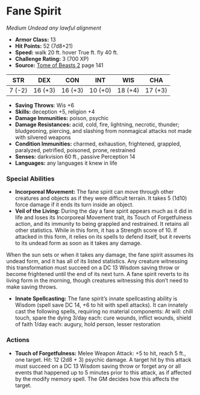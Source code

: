 # Fane Spirit

*Medium* *Undead* *any lawful alignment*

- **Armor Class:** 13
- **Hit Points:** 52 (7d8+21)
- **Speed:** walk 20 ft. hover True ft. fly 40 ft.
- **Challenge Rating:** 3 (700 XP)
- **Source:** [Tome of Beasts 2](https://koboldpress.com/kpstore/product/tome-of-beasts-2-for-5th-edition) page 141

| STR | DEX | CON | INT | WIS | CHA |
| --- | --- | --- | --- | --- | --- |
| 7 (-2) | 16 (+3) | 16 (+3) | 10 (+0) | 18 (+4) | 17 (+3) |

- **Saving Throws**: Wis +6
- **Skills:** deception +5, religion +4
- **Damage Immunities:** poison, psychic
- **Damage Resistances:** acid, cold, fire, lightning, necrotic, thunder; bludgeoning, piercing, and slashing from nonmagical attacks not made with silvered weapons
- **Condition Immunities:** charmed, exhaustion, frightened, grappled, paralyzed, petrified, poisoned, prone, restrained
- **Senses:** darkvision 60 ft., passive Perception 14
- **Languages:** any languages it knew in life
### Special Abilities
- **Incorporeal Movement:** The fane spirit can move through other creatures and objects as if they were difficult terrain. It takes 5 (1d10) force damage if it ends its turn inside an object.
- **Veil of the Living:** During the day a fane spirit appears much as it did in life and loses its Incorporeal Movement trait, its Touch of Forgetfulness action, and its immunity to being grappled and restrained. It retains all other statistics. While in this form, it has a Strength score of 10. If attacked in this form, it relies on its spells to defend itself, but it reverts to its undead form as soon as it takes any damage.

When the sun sets or when it takes any damage, the fane spirit assumes its undead form, and it has all of its listed statistics. Any creature witnessing this transformation must succeed on a DC 13 Wisdom saving throw or become frightened until the end of its next turn. A fane spirit reverts to its living form in the morning, though creatures witnessing this don’t need to make saving throws.
- **Innate Spellcasting:** The fane spirit’s innate spellcasting ability is Wisdom (spell save DC 14, +6 to hit with spell attacks). It can innately cast the following spells, requiring no material components:
At will: chill touch, spare the dying
3/day each: cure wounds, inflict wounds, shield of faith
1/day each: augury, hold person, lesser restoration
### Actions
- **Touch of Forgetfulness:** Melee Weapon Attack: +5 to hit, reach 5 ft., one target. Hit: 12 (2d8 + 3) psychic damage. A target hit by this attack must succeed on a DC 13 Wisdom saving throw or forget any or all events that happened up to 5 minutes prior to this attack, as if affected by the modify memory spell. The GM decides how this affects the target.


